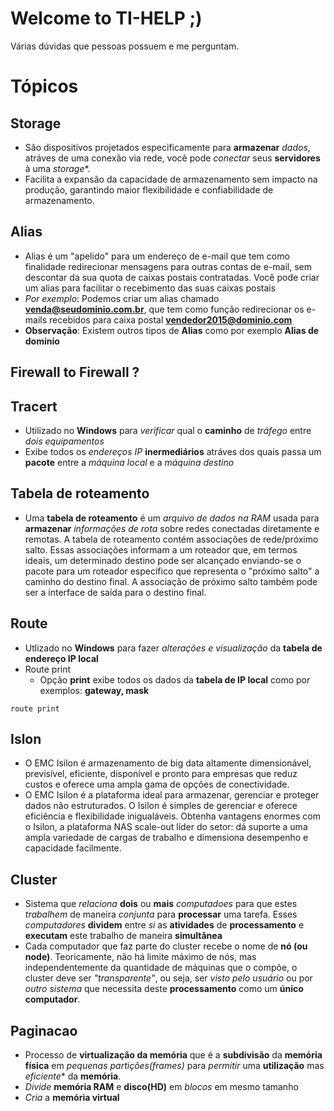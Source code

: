 # Welcome to TI-HELP ;)
Várias dúvidas que pessoas possuem e me perguntam.

# Tópicos

## Storage
>
- São dispositivos projetados especificamente para **armazenar** _dados_, atráves de uma conexão via rede, você pode _conectar_ seus **servidores** à uma *storage**.
- Facilita a expansão da capacidade de armazenamento sem impacto na produção, garantindo maior flexibilidade e confiabilidade de armazenamento.

## Alias
>
- Alias é um "apelido" para um endereço de e-mail que tem como finalidade redirecionar mensagens para outras contas de e-mail, sem descontar da sua quota de caixas postais contratadas. Você pode criar um alias para facilitar o recebimento das suas caixas postais
- _Por exemplo_: Podemos criar um alias chamado **venda@seudominio.com.br**, que tem como função redirecionar os e-mails recebidos para caixa postal **vendedor2015@dominio.com**
- **Observação**: Existem outros tipos de **Alias** como por exemplo **Alias de dominio**

## Firewall to Firewall ?

## Tracert
>
- Utilizado no **Windows** para _verificar_ qual o **caminho** de _tráfego_ entre _dois equipamentos_
- Exibe todos os _endereços IP_ **inermediários** atráves dos quais passa um **pacote** entre a _máquina local_ e a _máquina destino_


## Tabela de roteamento
>
- Uma **tabela de roteamento** é um _arquivo de dados na RAM_ usada para **armazenar** _informações de rota_ sobre redes conectadas diretamente e remotas. A tabela de roteamento contém associações de rede/próximo salto. Essas associações informam a um roteador que, em termos ideais, um determinado destino pode ser alcançado enviando-se o pacote para um roteador específico que representa o "próximo salto" a caminho do destino final. A associação de próximo salto também pode ser a interface de saída para o destino final.

## Route
>
- Utlizado no **Windows** para fazer _alterações e visualização_ da **tabela de endereço IP local**
- Route print
  - Opção **print** exibe todos os dados da **tabela de IP local** como por exemplos: **gateway, mask**
```
route print
```

## Islon
>
- O EMC Isilon é armazenamento de big data altamente dimensionável, previsível, eficiente, disponível e pronto para empresas que reduz custos e oferece uma ampla gama de opções de conectividade.
- O EMC Isilon é a plataforma ideal para armazenar, gerenciar e proteger dados não estruturados. O Isilon é simples de gerenciar e oferece eficiência e flexibilidade inigualáveis. Obtenha vantagens enormes com o Isilon, a plataforma NAS scale-out líder do setor: dá suporte a uma ampla variedade de cargas de trabalho e dimensiona desempenho e capacidade facilmente.

## Cluster
>
- Sistema que _relaciona_ **dois** ou **mais** _computadoes_ para que estes _trabalhem_ de maneira _conjunta_ para **processar** uma tarefa. Esses _computadores_ **dividem** entre _si_ as **atividades** de **processamento** e **executam** este trabalho de maneira **simultânea**
- Cada computador que faz parte do cluster recebe o nome de **nó (ou node)**. Teoricamente, não há limite máximo de nós, mas independentemente da quantidade de máquinas que o compõe, o cluster deve ser _"transparente"_, ou seja, ser _visto pelo usuário_ ou por _outro sistema_ que necessita deste **processamento** como um **único computador**.

## Paginacao
>
- Processo de **virtualização da memória** que é a **subdivisão** da **memória física** em _pequenas partições(frames)_ para _permitir_ uma **utilização** mas *eficiente** da **memória**.
- _Divide_ **memória RAM** e **disco(HD)** em _blocos_ em mesmo tamanho
- _Cria_ a **memória virtual**
